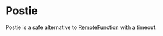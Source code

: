 
# Postie
Postie is a safe alternative to [RemoteFunction](https://create.roblox.com/docs/reference/engine/classes/RemoteFunction) with a timeout.
